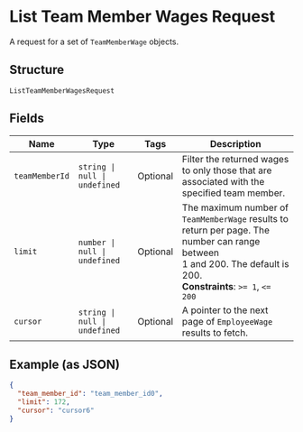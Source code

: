 
# List Team Member Wages Request

A request for a set of `TeamMemberWage` objects.

## Structure

`ListTeamMemberWagesRequest`

## Fields

| Name | Type | Tags | Description |
|  --- | --- | --- | --- |
| `teamMemberId` | `string \| null \| undefined` | Optional | Filter the returned wages to only those that are associated with the<br>specified team member. |
| `limit` | `number \| null \| undefined` | Optional | The maximum number of `TeamMemberWage` results to return per page. The number can range between<br>1 and 200. The default is 200.<br>**Constraints**: `>= 1`, `<= 200` |
| `cursor` | `string \| null \| undefined` | Optional | A pointer to the next page of `EmployeeWage` results to fetch. |

## Example (as JSON)

```json
{
  "team_member_id": "team_member_id0",
  "limit": 172,
  "cursor": "cursor6"
}
```

